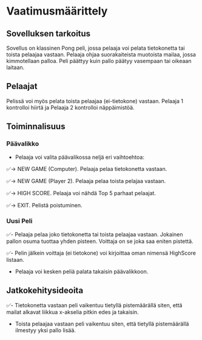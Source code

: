 # Vaatimusmäärittely

## Sovelluksen tarkoitus

Sovellus on klassinen Pong peli, jossa pelaaja voi pelata tietokonetta tai toista pelaajaa vastaan. Pelaaja ohjaa suorakaiteista muotoista mailaa, jossa kimmotellaan palloa. Peli päättyy kuin pallo päätyy vasempaan tai oikeaan laitaan.

## Pelaajat

Pelissä voi myös pelata toista pelaajaa (ei-tietokone) vastaan. Pelaaja 1 kontrolloi hiirtä ja Pelaaja 2 kontrolloi näppäimistöä.

## Toiminnalisuus

### Päävalikko

- Pelaaja voi valita päävalikossa neljä eri vaihtoehtoa:
	
✅-> NEW GAME (Computer). Pelaaja pelaa tietokonetta vastaan.

✅-> NEW GAME (Player 2). Pelaaja pelaa toista pelajaa vastaan.

✅-> HIGH SCORE. Pelaaja voi nähdä Top 5 parhaat pelaajat.

✅-> EXIT. Pelistä poistuminen.

### Uusi Peli

✅- Pelaaja pelaa joko tietokonetta tai toista pelaajaa vastaan. Jokainen pallon osuma tuottaa yhden pisteen. Voittaja on se joka saa eniten pistettä. 

✅- Pelin jälkein voittaja (ei tietokone) voi kirjoittaa oman nimensä HighScore listaan.

- Pelaaja voi kesken peliä palata takaisin päävalikkoon.

## Jatkokehitysideoita

✅- Tietokonetta vastaan peli vaikentuu tietyllä pistemäärällä siten, että mailat alkavat liikkua x-akselia pitkin edes ja takaisin.

- Toista pelaajaa vastaan peli vaikentuu siten, että tietyllä pistemäärällä ilmestyy yksi pallo lisää.

